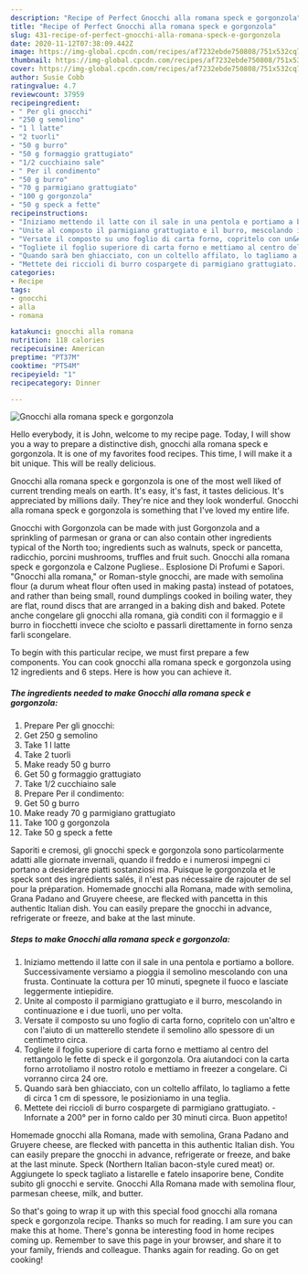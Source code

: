 ```yaml
---
description: "Recipe of Perfect Gnocchi alla romana speck e gorgonzola"
title: "Recipe of Perfect Gnocchi alla romana speck e gorgonzola"
slug: 431-recipe-of-perfect-gnocchi-alla-romana-speck-e-gorgonzola
date: 2020-11-12T07:38:09.442Z
image: https://img-global.cpcdn.com/recipes/af7232ebde750808/751x532cq70/gnocchi-alla-romana-speck-e-gorgonzola-recipe-main-photo.jpg
thumbnail: https://img-global.cpcdn.com/recipes/af7232ebde750808/751x532cq70/gnocchi-alla-romana-speck-e-gorgonzola-recipe-main-photo.jpg
cover: https://img-global.cpcdn.com/recipes/af7232ebde750808/751x532cq70/gnocchi-alla-romana-speck-e-gorgonzola-recipe-main-photo.jpg
author: Susie Cobb
ratingvalue: 4.7
reviewcount: 37959
recipeingredient:
- " Per gli gnocchi"
- "250 g semolino"
- "1 l latte"
- "2 tuorli"
- "50 g burro"
- "50 g formaggio grattugiato"
- "1/2 cucchiaino sale"
- " Per il condimento"
- "50 g burro"
- "70 g parmigiano grattugiato"
- "100 g gorgonzola"
- "50 g speck a fette"
recipeinstructions:
- "Iniziamo mettendo il latte con il sale in una pentola e portiamo a bollore. Successivamente versiamo a pioggia il semolino mescolando con una frusta. Continuate la cottura per 10 minuti, spegnete il fuoco e lasciate leggermente intiepidire."
- "Unite al composto il parmigiano grattugiato e il burro, mescolando in continuazione e i due tuorli, uno per volta."
- "Versate il composto su uno foglio di carta forno, copritelo con un&#39;altro e con l&#39;aiuto di un matterello stendete il semolino allo spessore di un centimetro circa."
- "Togliete il foglio superiore di carta forno e mettiamo al centro del rettangolo le fette di speck e il gorgonzola. Ora aiutandoci con la carta forno arrotoliamo il nostro rotolo e mettiamo in freezer a congelare. Ci vorranno circa 24 ore."
- "Quando sarà ben ghiacciato, con un coltello affilato, lo tagliamo a fette di circa 1 cm di spessore, le posizioniamo in una teglia."
- "Mettete dei riccioli di burro cospargete di parmigiano grattugiato.  Infornate a 200° per in forno caldo per 30 minuti circa. Buon appetito!"
categories:
- Recipe
tags:
- gnocchi
- alla
- romana

katakunci: gnocchi alla romana 
nutrition: 118 calories
recipecuisine: American
preptime: "PT37M"
cooktime: "PT54M"
recipeyield: "1"
recipecategory: Dinner

---
```



![Gnocchi alla romana speck e gorgonzola](https://img-global.cpcdn.com/recipes/af7232ebde750808/751x532cq70/gnocchi-alla-romana-speck-e-gorgonzola-recipe-main-photo.jpg)

Hello everybody, it is John, welcome to my recipe page. Today, I will show you a way to prepare a distinctive dish, gnocchi alla romana speck e gorgonzola. It is one of my favorites food recipes. This time, I will make it a bit unique. This will be really delicious.

Gnocchi alla romana speck e gorgonzola is one of the most well liked of current trending meals on earth. It's easy, it's fast, it tastes delicious. It's appreciated by millions daily. They're nice and they look wonderful. Gnocchi alla romana speck e gorgonzola is something that I've loved my entire life.

Gnocchi with Gorgonzola can be made with just Gorgonzola and a sprinkling of parmesan or grana or can also contain other ingredients typical of the North too; ingredients such as walnuts, speck or pancetta, radicchio, porcini mushrooms, truffles and fruit such. Gnocchi alla romana speck e gorgonzola e Calzone Pugliese.. Esplosione Di Profumi e Sapori. &#34;Gnocchi alla romana,&#34; or Roman-style gnocchi, are made with semolina flour (a durum wheat flour often used in making pasta) instead of potatoes, and rather than being small, round dumplings cooked in boiling water, they are flat, round discs that are arranged in a baking dish and baked. Potete anche congelare gli gnocchi alla romana, già conditi con il formaggio e il burro in fiocchetti invece che sciolto e passarli direttamente in forno senza farli scongelare.


To begin with this particular recipe, we must first prepare a few components. You can cook gnocchi alla romana speck e gorgonzola using 12 ingredients and 6 steps. Here is how you can achieve it.

<!--inarticleads1-->

##### The ingredients needed to make Gnocchi alla romana speck e gorgonzola:

1. Prepare  Per gli gnocchi:
1. Get 250 g semolino
1. Take 1 l latte
1. Take 2 tuorli
1. Make ready 50 g burro
1. Get 50 g formaggio grattugiato
1. Take 1/2 cucchiaino sale
1. Prepare  Per il condimento:
1. Get 50 g burro
1. Make ready 70 g parmigiano grattugiato
1. Take 100 g gorgonzola
1. Take 50 g speck a fette


Saporiti e cremosi, gli gnocchi speck e gorgonzola sono particolarmente adatti alle giornate invernali, quando il freddo e i numerosi impegni ci portano a desiderare piatti sostanziosi ma. Puisque le gorgonzola et le speck sont des ingrédients salés, il n&#39;est pas nécessaire de rajouter de sel pour la préparation. Homemade gnocchi alla Romana, made with semolina, Grana Padano and Gruyere cheese, are flecked with pancetta in this authentic Italian dish. You can easily prepare the gnocchi in advance, refrigerate or freeze, and bake at the last minute. 

<!--inarticleads2-->

##### Steps to make Gnocchi alla romana speck e gorgonzola:

1. Iniziamo mettendo il latte con il sale in una pentola e portiamo a bollore. Successivamente versiamo a pioggia il semolino mescolando con una frusta. Continuate la cottura per 10 minuti, spegnete il fuoco e lasciate leggermente intiepidire.
1. Unite al composto il parmigiano grattugiato e il burro, mescolando in continuazione e i due tuorli, uno per volta.
1. Versate il composto su uno foglio di carta forno, copritelo con un&#39;altro e con l&#39;aiuto di un matterello stendete il semolino allo spessore di un centimetro circa.
1. Togliete il foglio superiore di carta forno e mettiamo al centro del rettangolo le fette di speck e il gorgonzola. Ora aiutandoci con la carta forno arrotoliamo il nostro rotolo e mettiamo in freezer a congelare. Ci vorranno circa 24 ore.
1. Quando sarà ben ghiacciato, con un coltello affilato, lo tagliamo a fette di circa 1 cm di spessore, le posizioniamo in una teglia.
1. Mettete dei riccioli di burro cospargete di parmigiano grattugiato.  - Infornate a 200° per in forno caldo per 30 minuti circa. Buon appetito!


Homemade gnocchi alla Romana, made with semolina, Grana Padano and Gruyere cheese, are flecked with pancetta in this authentic Italian dish. You can easily prepare the gnocchi in advance, refrigerate or freeze, and bake at the last minute. Speck (Northern Italian bacon-style cured meat) or. Aggiungete lo speck tagliato a listarelle e fatelo insaporire bene, Condite subito gli gnocchi e servite. Gnocchi Alla Romana made with semolina flour, parmesan cheese, milk, and butter. 

So that's going to wrap it up with this special food gnocchi alla romana speck e gorgonzola recipe. Thanks so much for reading. I am sure you can make this at home. There's gonna be interesting food in home recipes coming up. Remember to save this page in your browser, and share it to your family, friends and colleague. Thanks again for reading. Go on get cooking!
